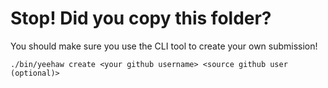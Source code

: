 # Stop! Did you copy this folder?
You should make sure you use the CLI tool to create your own submission!

    ./bin/yeehaw create <your github username> <source github user (optional)>

